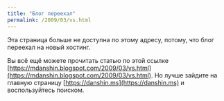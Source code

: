 ```yaml
---
title: "Блог переехал"
permalink: /2009/03/vs.html
---
```

Эта страница больше не доступна по этому адресу, потому, что блог переехал на новый хостинг.

Вы всё ещё можете прочитать статью по этой ссылке [https://mdanshin.blogspot.com/2009/03/vs.html](https://mdanshin.blogspot.com/2009/03/vs.html). Но лучше зайдите на главную страницу [https://danshin.ms](https://danshin.ms) и воспользуйтесь поиском.